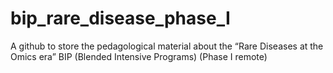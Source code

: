 # bip_rare_disease_phase_I
A github to store the pedagological material about the  “Rare Diseases at the Omics era” BIP (Blended Intensive Programs) (Phase I remote)
